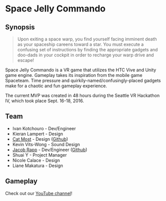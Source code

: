 # Space Jelly Commando

## Synopsis

> Upon exiting a space warp, you find yourself facing imminent death as your spaceship careens toward a star. You must execute a confusing set of instructions by finding the appropriate gadgets and doo-dads in your cockpit in order to recharge your warp drive and escape!

Space Jelly Commando is a VR game that utilizes the HTC Vive and Unity game engine. Gameplay takes its inspiration from the mobile game Spaceteam. Time pressure and quirkily-named/confusingly-placed gadgets make for a chaotic and fun gameplay experience.

The current MVP was created in 48 hours during the Seattle VR Hackathon IV, which took place Sept. 16-18, 2016.

## Team

* Ivan Kotchouro - Dev/Engineer
* Kieran Lampert - Design
* [Cat Most](https://www.catherinemost.com) - Design ([Github](https://www.github.com/CatMost))
* Kevin Vits-Wong - Sound Design
* [Jacob Rapp](https://www.twitter.com/JakeRapp20x6) - Dev/Engineer ([Github](https://www.github.com/J-Rapp))
* Shuai Y - Project Manager
* Nicole Calace - Design
* Liane Makatura - Design

## Gameplay

Check out our [YouTube channel](https://www.youtube.com/channel/UCmfyyxCnAc1Ve-LCpo-LTmA)!


